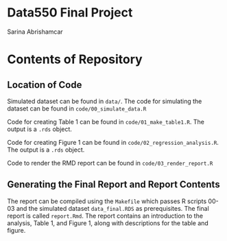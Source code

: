 Data550 Final Project
================
Sarina Abrishamcar

# Contents of Repository

## Location of Code

Simulated dataset can be found in `data/`. The code for simulating the
dataset can be found in `code/00_simulate_data.R`

Code for creating Table 1 can be found in `code/01_make_table1.R`. The
output is a `.rds` object.

Code for creating Figure 1 can be found in
`code/02_regression_analysis.R`. The output is a `.rds` object.

Code to render the RMD report can be found in `code/03_render_report.R`

## Generating the Final Report and Report Contents

The report can be compiled using the `Makefile` which passes R scripts
00-03 and the simulated dataset `data_final.RDS` as prerequisites. The
final report is called `report.Rmd`. The report contains an introduction
to the analysis, Table 1, and Figure 1, along with descriptions for the
table and figure.
